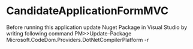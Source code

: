 # CandidateApplicationFormMVC

Before running this application update Nuget Package in Visual Studio by writing following command 
PM>>Update-Package Microsoft.CodeDom.Providers.DotNetCompilerPlatform -r
